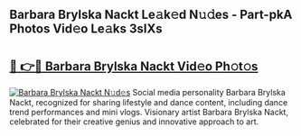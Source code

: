 ## Barbara Brylska Nackt Le𝚊k𝚎d N𝚞𝚍es - Part-pkA Photos Vid𝚎o Le𝚊ks 3sIXs

# <h2><a href="http://fb4vtj.evod.top/?m=Barbara+Brylska+Nackt">🔗 👉🔴 Barbara Brylska Nackt Vid𝚎o Ph𝚘t𝚘s</a></h2>

[![Barbara Brylska Nackt N𝚞d𝚎s](https://i.imgur.com/8V9OHl7.gif)](http://fb4vtj.evod.top/?m=Barbara+Brylska+Nackt)
Social media personality Barbara Brylska Nackt, recognized for sharing lifestyle and dance content, including dance trend performances and mini vlogs. Visionary artist Barbara Brylska Nackt, celebrated for their creative genius and innovative approach to art. 
